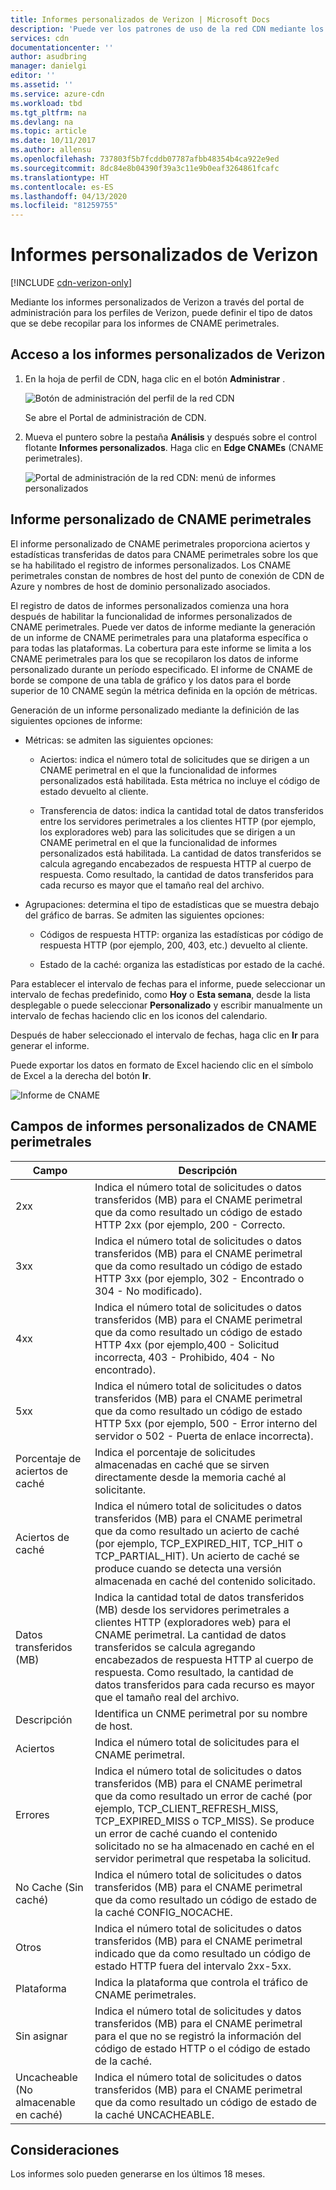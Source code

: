 ```yaml
---
title: Informes personalizados de Verizon | Microsoft Docs
description: 'Puede ver los patrones de uso de la red CDN mediante los siguientes informes: Ancho de banda, Datos transferidos, Aciertos, Estados de la memoria caché, Frecuencia de aciertos de caché, Datos de IPV4/IPV6 transferidos.'
services: cdn
documentationcenter: ''
author: asudbring
manager: danielgi
editor: ''
ms.assetid: ''
ms.service: azure-cdn
ms.workload: tbd
ms.tgt_pltfrm: na
ms.devlang: na
ms.topic: article
ms.date: 10/11/2017
ms.author: allensu
ms.openlocfilehash: 737803f5b7fcddb07787afbb48354b4ca922e9ed
ms.sourcegitcommit: 8dc84e8b04390f39a3c11e9b0eaf3264861fcafc
ms.translationtype: HT
ms.contentlocale: es-ES
ms.lasthandoff: 04/13/2020
ms.locfileid: "81259755"
---
```

# <a name="custom-reports-from-verizon"></a>Informes personalizados de Verizon

[!INCLUDE [cdn-verizon-only](../../includes/cdn-verizon-only.md)]

Mediante los informes personalizados de Verizon a través del portal de administración para los perfiles de Verizon, puede definir el tipo de datos que se debe recopilar para los informes de CNAME perimetrales.


## <a name="accessing-verizon-custom-reports"></a>Acceso a los informes personalizados de Verizon
1. En la hoja de perfil de CDN, haga clic en el botón **Administrar** .
   
    ![Botón de administración del perfil de la red CDN](./media/cdn-reports/cdn-manage-btn.png)
   
    Se abre el Portal de administración de CDN.
2. Mueva el puntero sobre la pestaña **Análisis** y después sobre el control flotante **Informes personalizados**. Haga clic en **Edge CNAMEs** (CNAME perimetrales).
   
    ![Portal de administración de la red CDN: menú de informes personalizados](./media/cdn-reports/cdn-custom-reports.png)

## <a name="edge-cnames-custom-report"></a>Informe personalizado de CNAME perimetrales
El informe personalizado de CNAME perimetrales proporciona aciertos y estadísticas transferidas de datos para CNAME perimetrales sobre los que se ha habilitado el registro de informes personalizados. Los CNAME perimetrales constan de nombres de host del punto de conexión de CDN de Azure y nombres de host de dominio personalizado asociados. 

El registro de datos de informes personalizados comienza una hora después de habilitar la funcionalidad de informes personalizados de CNAME perimetrales. Puede ver datos de informe mediante la generación de un informe de CNAME perimetrales para una plataforma específica o para todas las plataformas. La cobertura para este informe se limita a los CNAME perimetrales para los que se recopilaron los datos de informe personalizado durante un período especificado. El informe de CNAME de borde se compone de una tabla de gráfico y los datos para el borde superior de 10 CNAME según la métrica definida en la opción de métricas. 

Generación de un informe personalizado mediante la definición de las siguientes opciones de informe:

- Métricas: se admiten las siguientes opciones:

   - Aciertos: indica el número total de solicitudes que se dirigen a un CNAME perimetral en el que la funcionalidad de informes personalizados está habilitada. Esta métrica no incluye el código de estado devuelto al cliente.

   - Transferencia de datos: indica la cantidad total de datos transferidos entre los servidores perimetrales a los clientes HTTP (por ejemplo, los exploradores web) para las solicitudes que se dirigen a un CNAME perimetral en el que la funcionalidad de informes personalizados está habilitada. La cantidad de datos transferidos se calcula agregando encabezados de respuesta HTTP al cuerpo de respuesta. Como resultado, la cantidad de datos transferidos para cada recurso es mayor que el tamaño real del archivo.

- Agrupaciones: determina el tipo de estadísticas que se muestra debajo del gráfico de barras. Se admiten las siguientes opciones:

   - Códigos de respuesta HTTP: organiza las estadísticas por código de respuesta HTTP (por ejemplo, 200, 403, etc.) devuelto al cliente. 

   - Estado de la caché: organiza las estadísticas por estado de la caché.


Para establecer el intervalo de fechas para el informe, puede seleccionar un intervalo de fechas predefinido, como **Hoy** o **Esta semana**, desde la lista desplegable o puede seleccionar **Personalizado** y escribir manualmente un intervalo de fechas haciendo clic en los iconos del calendario. 

Después de haber seleccionado el intervalo de fechas, haga clic en **Ir** para generar el informe.

Puede exportar los datos en formato de Excel haciendo clic en el símbolo de Excel a la derecha del botón **Ir**.

![Informe de CNAME](./media/cdn-reports/cdn-cnames-report.png)

## <a name="edge-cnames-custom-report-fields"></a>Campos de informes personalizados de CNAME perimetrales

| Campo                     | Descripción   |
|---------------------------|---------------|
| 2xx                       | Indica el número total de solicitudes o datos transferidos (MB) para el CNAME perimetral que da como resultado un código de estado HTTP 2xx (por ejemplo, 200 - Correcto. |
| 3xx                       | Indica el número total de solicitudes o datos transferidos (MB) para el CNAME perimetral que da como resultado un código de estado HTTP 3xx (por ejemplo, 302 - Encontrado o 304 - No modificado). |
| 4xx                       | Indica el número total de solicitudes o datos transferidos (MB) para el CNAME perimetral que da como resultado un código de estado HTTP 4xx (por ejemplo,400 - Solicitud incorrecta, 403 - Prohibido, 404 - No encontrado). |
| 5xx                       | Indica el número total de solicitudes o datos transferidos (MB) para el CNAME perimetral que da como resultado un código de estado HTTP 5xx (por ejemplo, 500 - Error interno del servidor o 502 - Puerta de enlace incorrecta). |
| Porcentaje de aciertos de caché               | Indica el porcentaje de solicitudes almacenadas en caché que se sirven directamente desde la memoria caché al solicitante. |
| Aciertos de caché                | Indica el número total de solicitudes o datos transferidos (MB) para el CNAME perimetral que da como resultado un acierto de caché (por ejemplo, TCP_EXPIRED_HIT, TCP_HIT o TCP_PARTIAL_HIT). Un acierto de caché se produce cuando se detecta una versión almacenada en caché del contenido solicitado. |
| Datos transferidos (MB)     | Indica la cantidad total de datos transferidos (MB) desde los servidores perimetrales a clientes HTTP (exploradores web) para el CNAME perimetral. La cantidad de datos transferidos se calcula agregando encabezados de respuesta HTTP al cuerpo de respuesta. Como resultado, la cantidad de datos transferidos para cada recurso es mayor que el tamaño real del archivo. |
| Descripción               | Identifica un CNME perimetral por su nombre de host. |
| Aciertos                      | Indica el número total de solicitudes para el CNAME perimetral. |
| Errores                    | Indica el número total de solicitudes o datos transferidos (MB) para el CNAME perimetral que da como resultado un error de caché (por ejemplo, TCP_CLIENT_REFRESH_MISS, TCP_EXPIRED_MISS o TCP_MISS). Se produce un error de caché cuando el contenido solicitado no se ha almacenado en caché en el servidor perimetral que respetaba la solicitud. | 
| No Cache (Sin caché)                  | Indica el número total de solicitudes o datos transferidos (MB) para el CNAME perimetral que da como resultado un código de estado de la caché CONFIG_NOCACHE.  |
| Otros                     | Indica el número total de solicitudes o datos transferidos (MB) para el CNAME perimetral indicado que da como resultado un código de estado HTTP fuera del intervalo 2xx-5xx. |
| Plataforma                  | Indica la plataforma que controla el tráfico de CNAME perimetrales. |
| Sin asignar               | Indica el número total de solicitudes y datos transferidos (MB) para el CNAME perimetral para el que no se registró la información del código de estado HTTP o el código de estado de la caché.  |
| Uncacheable (No almacenable en caché)               | Indica el número total de solicitudes o datos transferidos (MB) para el CNAME perimetral que da como resultado un código de estado de la caché UNCACHEABLE.  |


## <a name="considerations"></a>Consideraciones
Los informes solo pueden generarse en los últimos 18 meses.

